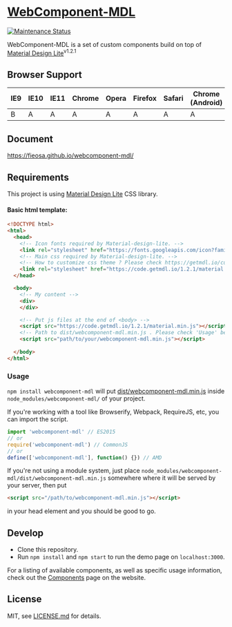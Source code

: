 # [WebComponent-MDL][webcomponent-mdl-url]
[![Maintenance Status][status-image]][status-url]

WebComponent-MDL is a set of custom components build on top of [Material Design Lite][google-mdl-url]<sup>v1.2.1</sup>

## Browser Support

| IE9 | IE10 | IE11 | Chrome | Opera | Firefox | Safari | Chrome (Android) | Mobile Safari |
|-----|------|------|--------|-------|---------|--------|------------------|---------------|
| B   | A    | A    | A      | A     | A       | A      | A                | A             |

## Document 
https://fieosa.github.io/webcomponent-mdl/

## Requirements
This project is using [Material Design Lite][google-mdl-url] CSS library. </br>
#### Basic html template:
```html
<!DOCTYPE html>
<html>
  <head>
    <!-- Icon fonts required by Material-design-lite. -->
    <link rel="stylesheet" href="https://fonts.googleapis.com/icon?family=Material+Icons">
    <!-- Main css required by Material-design-lite. -->
    <!-- How to customize css theme ? Please check https://getmdl.io/customize/index.html -->
    <link rel="stylesheet" href="https://code.getmdl.io/1.2.1/material.deep_purple-amber.min.css">
  </head>

  <body>
    <!-- My content -->
    <div>
    </div>

    <!-- Put js files at the end of <body> -->
    <script src="https://code.getmdl.io/1.2.1/material.min.js"></script>
    <!-- Path to dist/webcomponent-mdl.min.js . Please check 'Usage' below-->
    <script src="path/to/your/webcomponent-mdl.min.js"></script>
    
  </body>
</html>
```

### Usage

`npm install webcomponent-mdl` will put [dist/webcomponent-mdl.min.js](dist/webcomponent-mdl.min.js) inside `node_modules/webcomponent-mdl/` of your project.

If you're working with a tool like Browserify, Webpack, RequireJS, etc, you can
import the script.

```js
import 'webcomponent-mdl' // ES2015
// or
require('webcomponent-mdl') // CommonJS
// or
define(['webcomponent-mdl'], function() {}) // AMD
```

If you're not using a module system, just place
`node_modules/webcomponent-mdl/dist/webcomponent-mdl.min.js`
somewhere where it will be served by your server, then put

```html
<script src="/path/to/webcomponent-mdl.min.js"></script>
```

in your head element and you should be good to go.


## Develop

* Clone this repository.
* Run `npm install` and `npm start` to run the demo page on `localhost:3000`.

For a listing of available components, as well as specific usage information, check out the [Components][webcomponent-mdl-components-url] page on the website.

## License

MIT, see [LICENSE.md](/LICENSE.md) for details.

[webcomponent-mdl-url]: https://fieosa.github.io/webcomponent-mdl/
[google-mdl-url]: https://github.com/google/material-design-lite

[status-image]: https://img.shields.io/badge/status-maintained-brightgreen.svg
[status-url]: https://github.com/FIEOSA/webcomponent-mdl

[webcomponent-mdl-components-url]: https://fieosa.github.io/webcomponent-mdl/components/index.html
[webpack-url]: https://webpack.github.io/
[browserify-url]: http://browserify.org/
